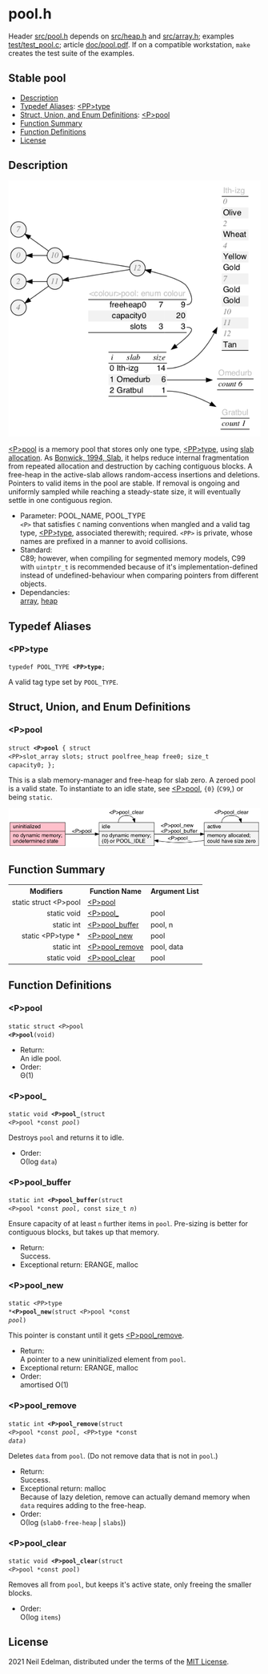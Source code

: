 # pool\.h #

Header [src/pool\.h](src/pool.h) depends on [src/heap\.h](src/heap.h) and [src/array\.h](src/array.h); examples [test/test\_pool\.c](test/test_pool.c); article [doc/pool\.pdf](doc/pool.pdf)\. If on a compatible workstation, `make` creates the test suite of the examples\.

## Stable pool ##

 * [Description](#user-content-preamble)
 * [Typedef Aliases](#user-content-typedef): [&lt;PP&gt;type](#user-content-typedef-7560d92f)
 * [Struct, Union, and Enum Definitions](#user-content-tag): [&lt;P&gt;pool](#user-content-tag-8aba39cb)
 * [Function Summary](#user-content-summary)
 * [Function Definitions](#user-content-fn)
 * [License](#user-content-license)

## <a id = "user-content-preamble" name = "user-content-preamble">Description</a> ##

![Example of Pool](doc/pool.png)

[&lt;P&gt;pool](#user-content-tag-8aba39cb) is a memory pool that stores only one type, [&lt;PP&gt;type](#user-content-typedef-7560d92f), using [slab allocation](https://en.wikipedia.org/wiki/Slab_allocation)\. As [Bonwick, 1994, Slab](https://scholar.google.ca/scholar?q=Bonwick%2C+1994%2C+Slab), it helps reduce internal fragmentation from repeated allocation and destruction by caching contiguous blocks\. A free\-heap in the active\-slab allows random\-access insertions and deletions\. Pointers to valid items in the pool are stable\. If removal is ongoing and uniformly sampled while reaching a steady\-state size, it will eventually settle in one contiguous region\.



 * Parameter: POOL\_NAME, POOL\_TYPE  
   `<P>` that satisfies `C` naming conventions when mangled and a valid tag type, [&lt;PP&gt;type](#user-content-typedef-7560d92f), associated therewith; required\. `<PP>` is private, whose names are prefixed in a manner to avoid collisions\.
 * Standard:  
   C89; however, when compiling for segmented memory models, C99 with `uintptr_t` is recommended because of it's implementation\-defined instead of undefined\-behaviour when comparing pointers from different objects\.
 * Dependancies:  
   [array](https://github.com/neil-edelman/array), [heap](https://github.com/neil-edelman/heap)


## <a id = "user-content-typedef" name = "user-content-typedef">Typedef Aliases</a> ##

### <a id = "user-content-typedef-7560d92f" name = "user-content-typedef-7560d92f">&lt;PP&gt;type</a> ###

<code>typedef POOL_TYPE <strong>&lt;PP&gt;type</strong>;</code>

A valid tag type set by `POOL_TYPE`\.



## <a id = "user-content-tag" name = "user-content-tag">Struct, Union, and Enum Definitions</a> ##

### <a id = "user-content-tag-8aba39cb" name = "user-content-tag-8aba39cb">&lt;P&gt;pool</a> ###

<code>struct <strong>&lt;P&gt;pool</strong> { struct &lt;PP&gt;slot_array slots; struct poolfree_heap free0; size_t capacity0; };</code>

This is a slab memory\-manager and free\-heap for slab zero\. A zeroed pool is a valid state\. To instantiate to an idle state, see [&lt;P&gt;pool](#user-content-fn-8aba39cb), `{0}` \(`C99`,\) or being `static`\.

![States.](doc/states.png)



## <a id = "user-content-summary" name = "user-content-summary">Function Summary</a> ##

<table>

<tr><th>Modifiers</th><th>Function Name</th><th>Argument List</th></tr>

<tr><td align = right>static struct &lt;P&gt;pool</td><td><a href = "#user-content-fn-8aba39cb">&lt;P&gt;pool</a></td><td></td></tr>

<tr><td align = right>static void</td><td><a href = "#user-content-fn-f728a3fc">&lt;P&gt;pool_</a></td><td>pool</td></tr>

<tr><td align = right>static int</td><td><a href = "#user-content-fn-3579e316">&lt;P&gt;pool_buffer</a></td><td>pool, n</td></tr>

<tr><td align = right>static &lt;PP&gt;type *</td><td><a href = "#user-content-fn-e71c341a">&lt;P&gt;pool_new</a></td><td>pool</td></tr>

<tr><td align = right>static int</td><td><a href = "#user-content-fn-95972ccc">&lt;P&gt;pool_remove</a></td><td>pool, data</td></tr>

<tr><td align = right>static void</td><td><a href = "#user-content-fn-96f5dc51">&lt;P&gt;pool_clear</a></td><td>pool</td></tr>

</table>



## <a id = "user-content-fn" name = "user-content-fn">Function Definitions</a> ##

### <a id = "user-content-fn-8aba39cb" name = "user-content-fn-8aba39cb">&lt;P&gt;pool</a> ###

<code>static struct &lt;P&gt;pool <strong>&lt;P&gt;pool</strong>(void)</code>

 * Return:  
   An idle pool\.
 * Order:  
   &#920;\(1\)




### <a id = "user-content-fn-f728a3fc" name = "user-content-fn-f728a3fc">&lt;P&gt;pool_</a> ###

<code>static void <strong>&lt;P&gt;pool_</strong>(struct &lt;P&gt;pool *const <em>pool</em>)</code>

Destroys `pool` and returns it to idle\.

 * Order:  
   &#927;\(log `data`\)




### <a id = "user-content-fn-3579e316" name = "user-content-fn-3579e316">&lt;P&gt;pool_buffer</a> ###

<code>static int <strong>&lt;P&gt;pool_buffer</strong>(struct &lt;P&gt;pool *const <em>pool</em>, const size_t <em>n</em>)</code>

Ensure capacity of at least `n` further items in `pool`\. Pre\-sizing is better for contiguous blocks, but takes up that memory\.

 * Return:  
   Success\.
 * Exceptional return: ERANGE, malloc  




### <a id = "user-content-fn-e71c341a" name = "user-content-fn-e71c341a">&lt;P&gt;pool_new</a> ###

<code>static &lt;PP&gt;type *<strong>&lt;P&gt;pool_new</strong>(struct &lt;P&gt;pool *const <em>pool</em>)</code>

This pointer is constant until it gets [&lt;P&gt;pool_remove](#user-content-fn-95972ccc)\.

 * Return:  
   A pointer to a new uninitialized element from `pool`\.
 * Exceptional return: ERANGE, malloc  
 * Order:  
   amortised O\(1\)




### <a id = "user-content-fn-95972ccc" name = "user-content-fn-95972ccc">&lt;P&gt;pool_remove</a> ###

<code>static int <strong>&lt;P&gt;pool_remove</strong>(struct &lt;P&gt;pool *const <em>pool</em>, &lt;PP&gt;type *const <em>data</em>)</code>

Deletes `data` from `pool`\. \(Do not remove data that is not in `pool`\.\)

 * Return:  
   Success\.
 * Exceptional return: malloc  
   Because of lazy deletion, remove can actually demand memory when `data` requires adding to the free\-heap\.
 * Order:  
   &#927;\(log \(`slab0-free-heap` | `slabs`\)\)




### <a id = "user-content-fn-96f5dc51" name = "user-content-fn-96f5dc51">&lt;P&gt;pool_clear</a> ###

<code>static void <strong>&lt;P&gt;pool_clear</strong>(struct &lt;P&gt;pool *const <em>pool</em>)</code>

Removes all from `pool`, but keeps it's active state, only freeing the smaller blocks\.

 * Order:  
   &#927;\(log `items`\)






## <a id = "user-content-license" name = "user-content-license">License</a> ##

2021 Neil Edelman, distributed under the terms of the [MIT License](https://opensource.org/licenses/MIT)\.



